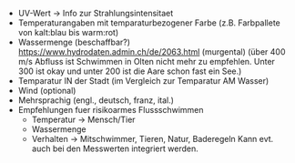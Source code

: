 - UV-Wert -> Info zur Strahlungsintensitaet
- Temperaturangaben mit temparaturbezogener Farbe (z.B. Farbpallete von kalt:blau bis warm:rot)
- Wassermenge (beschaffbar?) https://www.hydrodaten.admin.ch/de/2063.html (murgental)
   (über 400 m/s Abfluss ist Schwimmen in Olten nicht mehr zu empfehlen. Unter 300 ist okay und unter 200 ist die Aare schon fast ein See.) 
- Temparatur IN der Stadt (im Vergleich zur Temparatur AM Wasser)
- Wind (optional)
- Mehrsprachig (engl., deutsch, franz, ital.)
- Empfehlungen fuer risikoarmes Flussschwimmen 
    - Temperatur -> Mensch/Tier
    - Wassermenge      
    - Verhalten -> Mitschwimmer, Tieren, Natur, Baderegeln
    Kann evt. auch bei den Messwerten integriert werden.
